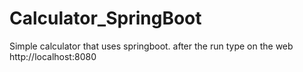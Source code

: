 # Calculator_SpringBoot

Simple calculator that uses springboot.
after the run type on the web http://localhost:8080

